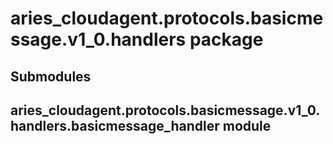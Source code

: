 # aries_cloudagent.protocols.basicmessage.v1_0.handlers package

## Submodules

## aries_cloudagent.protocols.basicmessage.v1_0.handlers.basicmessage_handler module

